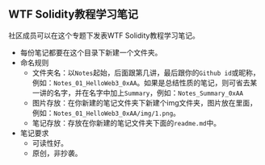## WTF Solidity教程学习笔记

社区成员可以在这个专题下发表WTF Solidity教程学习笔记。

- 每份笔记都要在这个目录下新建一个文件夹。
- 命名规则
  - 文件夹名：以`Notes`起始，后面跟第几讲，最后跟你的`Github id`或昵称，例如：`Notes_01_HelloWeb3_0xAA`。如果是总结性质的笔记，则可省去某一讲的名字，并在名字中加上`Summary`，例如：`Notes_Summary_0xAA`
  - 图片存放：在你新建的笔记文件夹下新建个img文件夹，图片放在里面，例如：`Notes_01_HelloWeb3_0xAA/img/1.png`。
  - 笔记存放：存放在你新建的笔记文件夹下面的`readme.md`中。
- 笔记要求
  - 可读性好。
  - 原创，非抄袭。
  
